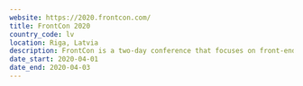 ```yaml
---
website: https://2020.frontcon.com/
title: FrontCon 2020
country_code: lv
location: Riga, Latvia
description: FrontCon is a two-day conference that focuses on front-end concepts and technologies.
date_start: 2020-04-01
date_end: 2020-04-03
---
```

